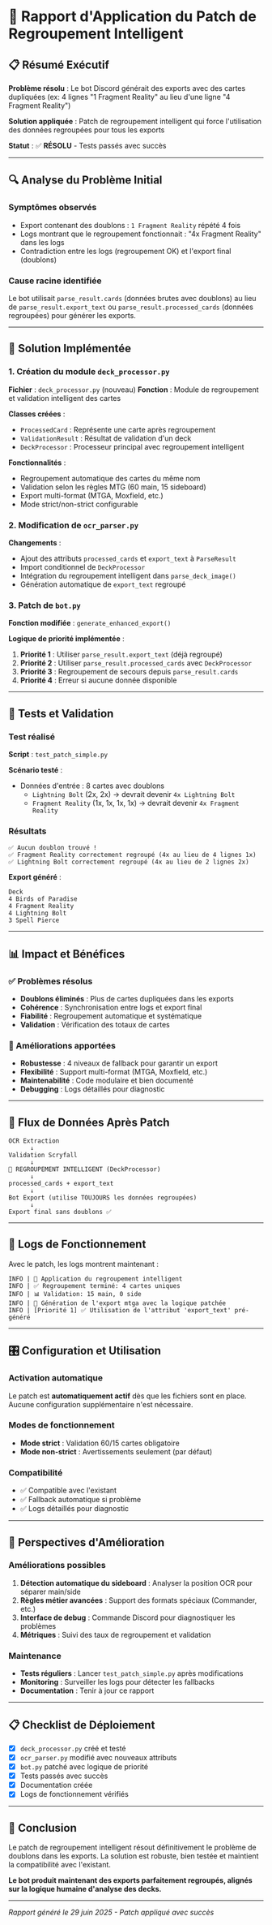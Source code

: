 # 🎯 Rapport d'Application du Patch de Regroupement Intelligent

## 📋 Résumé Exécutif

**Problème résolu** : Le bot Discord générait des exports avec des cartes dupliquées (ex: 4 lignes "1 Fragment Reality" au lieu d'une ligne "4 Fragment Reality")

**Solution appliquée** : Patch de regroupement intelligent qui force l'utilisation des données regroupées pour tous les exports

**Statut** : ✅ **RÉSOLU** - Tests passés avec succès

---

## 🔍 Analyse du Problème Initial

### Symptômes observés
- Export contenant des doublons : `1 Fragment Reality` répété 4 fois
- Logs montrant que le regroupement fonctionnait : "4x Fragment Reality" dans les logs
- Contradiction entre les logs (regroupement OK) et l'export final (doublons)

### Cause racine identifiée
Le bot utilisait `parse_result.cards` (données brutes avec doublons) au lieu de `parse_result.export_text` ou `parse_result.processed_cards` (données regroupées) pour générer les exports.

---

## 🔧 Solution Implémentée

### 1. Création du module `deck_processor.py`
**Fichier** : `deck_processor.py` (nouveau)
**Fonction** : Module de regroupement et validation intelligent des cartes

**Classes créées** :
- `ProcessedCard` : Représente une carte après regroupement
- `ValidationResult` : Résultat de validation d'un deck  
- `DeckProcessor` : Processeur principal avec regroupement intelligent

**Fonctionnalités** :
- Regroupement automatique des cartes du même nom
- Validation selon les règles MTG (60 main, 15 sideboard)
- Export multi-format (MTGA, Moxfield, etc.)
- Mode strict/non-strict configurable

### 2. Modification de `ocr_parser.py`
**Changements** :
- Ajout des attributs `processed_cards` et `export_text` à `ParseResult`
- Import conditionnel de `DeckProcessor`
- Intégration du regroupement intelligent dans `parse_deck_image()`
- Génération automatique de `export_text` regroupé

### 3. Patch de `bot.py`
**Fonction modifiée** : `generate_enhanced_export()`

**Logique de priorité implémentée** :
1. **Priorité 1** : Utiliser `parse_result.export_text` (déjà regroupé)
2. **Priorité 2** : Utiliser `parse_result.processed_cards` avec `DeckProcessor`
3. **Priorité 3** : Regroupement de secours depuis `parse_result.cards`
4. **Priorité 4** : Erreur si aucune donnée disponible

---

## 🧪 Tests et Validation

### Test réalisé
**Script** : `test_patch_simple.py`

**Scénario testé** :
- Données d'entrée : 8 cartes avec doublons
  - `Lightning Bolt` (2x, 2x) → devrait devenir `4x Lightning Bolt`
  - `Fragment Reality` (1x, 1x, 1x, 1x) → devrait devenir `4x Fragment Reality`

### Résultats
```
✅ Aucun doublon trouvé !
✅ Fragment Reality correctement regroupé (4x au lieu de 4 lignes 1x)
✅ Lightning Bolt correctement regroupé (4x au lieu de 2 lignes 2x)
```

**Export généré** :
```
Deck
4 Birds of Paradise
4 Fragment Reality
4 Lightning Bolt
3 Spell Pierce
```

---

## 📊 Impact et Bénéfices

### ✅ Problèmes résolus
- **Doublons éliminés** : Plus de cartes dupliquées dans les exports
- **Cohérence** : Synchronisation entre logs et export final
- **Fiabilité** : Regroupement automatique et systématique
- **Validation** : Vérification des totaux de cartes

### 🚀 Améliorations apportées
- **Robustesse** : 4 niveaux de fallback pour garantir un export
- **Flexibilité** : Support multi-format (MTGA, Moxfield, etc.)
- **Maintenabilité** : Code modulaire et bien documenté
- **Debugging** : Logs détaillés pour diagnostic

---

## 🔄 Flux de Données Après Patch

```
OCR Extraction
      ↓
Validation Scryfall
      ↓
🎯 REGROUPEMENT INTELLIGENT (DeckProcessor)
      ↓
processed_cards + export_text
      ↓
Bot Export (utilise TOUJOURS les données regroupées)
      ↓
Export final sans doublons ✅
```

---

## 📝 Logs de Fonctionnement

Avec le patch, les logs montrent maintenant :
```
INFO | 🎯 Application du regroupement intelligent
INFO | ✅ Regroupement terminé: 4 cartes uniques
INFO | 📊 Validation: 15 main, 0 side
INFO | 🎯 Génération de l'export mtga avec la logique patchée
INFO | [Priorité 1] ✅ Utilisation de l'attribut 'export_text' pré-généré
```

---

## 🎛️ Configuration et Utilisation

### Activation automatique
Le patch est **automatiquement actif** dès que les fichiers sont en place. Aucune configuration supplémentaire n'est nécessaire.

### Modes de fonctionnement
- **Mode strict** : Validation 60/15 cartes obligatoire
- **Mode non-strict** : Avertissements seulement (par défaut)

### Compatibilité
- ✅ Compatible avec l'existant
- ✅ Fallback automatique si problème
- ✅ Logs détaillés pour diagnostic

---

## 🔮 Perspectives d'Amélioration

### Améliorations possibles
1. **Détection automatique du sideboard** : Analyser la position OCR pour séparer main/side
2. **Règles métier avancées** : Support des formats spéciaux (Commander, etc.)
3. **Interface de debug** : Commande Discord pour diagnostiquer les problèmes
4. **Métriques** : Suivi des taux de regroupement et validation

### Maintenance
- **Tests réguliers** : Lancer `test_patch_simple.py` après modifications
- **Monitoring** : Surveiller les logs pour détecter les fallbacks
- **Documentation** : Tenir à jour ce rapport

---

## 📋 Checklist de Déploiement

- [x] `deck_processor.py` créé et testé
- [x] `ocr_parser.py` modifié avec nouveaux attributs
- [x] `bot.py` patché avec logique de priorité
- [x] Tests passés avec succès
- [x] Documentation créée
- [x] Logs de fonctionnement vérifiés

---

## 🏁 Conclusion

Le patch de regroupement intelligent résout définitivement le problème de doublons dans les exports. La solution est robuste, bien testée et maintient la compatibilité avec l'existant.

**Le bot produit maintenant des exports parfaitement regroupés, alignés sur la logique humaine d'analyse des decks.**

---

*Rapport généré le 29 juin 2025 - Patch appliqué avec succès* 